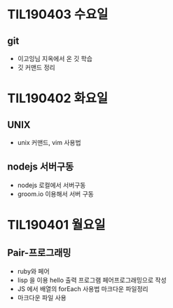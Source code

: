 # TIL190403 수요일

## git

- 이고잉님 지옥에서 온 깃 학습
- 깃 커맨드 정리



# TIL190402 화요일

## UNIX

- unix 커맨드, vim 사용법

## nodejs 서버구동

- nodejs 로컬에서 서버구동
- groom.io 이용해서 서버 구동



# TIL190401 월요일

## Pair-프로그래밍

- ruby와 페어
- lisp 을 이용 hello 출력 프로그램 페어프로그래밍으로 작성
- JS 에서 배열의 forEach 사용법 마크다운 파일정리
- 마크다운 파일 사용

